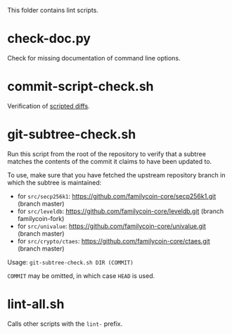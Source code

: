 This folder contains lint scripts.

check-doc.py
============
Check for missing documentation of command line options.

commit-script-check.sh
======================
Verification of [scripted diffs](/doc/developer-notes.md#scripted-diffs).

git-subtree-check.sh
====================
Run this script from the root of the repository to verify that a subtree matches the contents of
the commit it claims to have been updated to.

To use, make sure that you have fetched the upstream repository branch in which the subtree is
maintained:
* for `src/secp256k1`: https://github.com/familycoin-core/secp256k1.git (branch master)
* for `src/leveldb`: https://github.com/familycoin-core/leveldb.git (branch familycoin-fork)
* for `src/univalue`: https://github.com/familycoin-core/univalue.git (branch master)
* for `src/crypto/ctaes`: https://github.com/familycoin-core/ctaes.git (branch master)

Usage: `git-subtree-check.sh DIR (COMMIT)`

`COMMIT` may be omitted, in which case `HEAD` is used.

lint-all.sh
===========
Calls other scripts with the `lint-` prefix.
